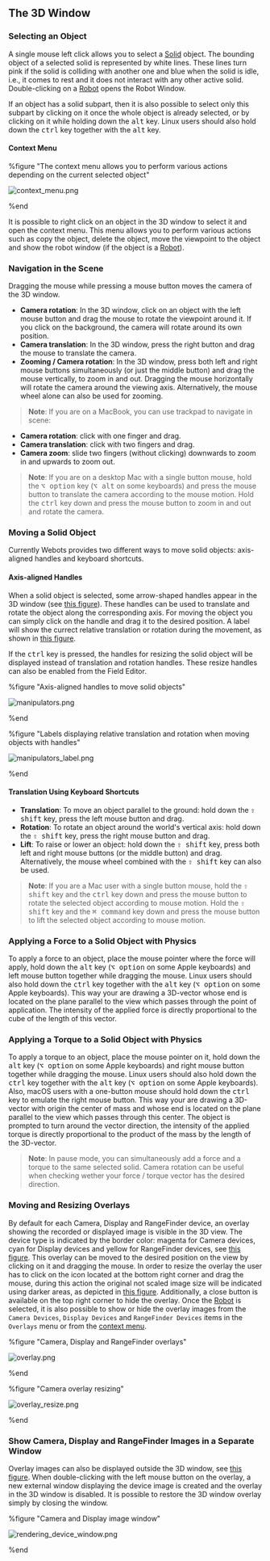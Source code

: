 ## The 3D Window

### Selecting an Object

A single mouse left click allows you to select a [Solid](../reference/solid.md) object.
The bounding object of a selected solid is represented by white lines.
These lines turn pink if the solid is colliding with another one and blue when the solid is idle, i.e., it comes to rest and it does not interact with any other active solid.
Double-clicking on a [Robot](../reference/robot.md) opens the Robot Window.

If an object has a solid subpart, then it is also possible to select only this subpart by clicking on it once the whole object is already selected, or by clicking on it while holding down the <kbd>alt</kbd> key.
Linux users should also hold down the <kbd>ctrl</kbd> key together with the <kbd>alt</kbd> key.

#### Context Menu

%figure "The context menu allows you to perform various actions depending on the current selected object"

![context_menu.png](images/context_menu.png)

%end

It is possible to right click on an object in the 3D window to select it and open the context menu.
This menu allows you to perform various actions such as copy the object, delete the object, move the viewpoint to the object and show the robot window (if the object is a [Robot](../reference/robot.md)).

### Navigation in the Scene

Dragging the mouse while pressing a mouse button moves the camera of the 3D window.

- **Camera rotation**: In the 3D window, click on an object with the left mouse button and drag the mouse to rotate the viewpoint around it.
If you click on the background, the camera will rotate around its own position.
- **Camera translation**: In the 3D window, press the right button and drag the mouse to translate the camera.
- **Zooming / Camera rotation**: In the 3D window, press both left and right mouse buttons simultaneously (or just the middle button) and drag the mouse vertically, to zoom in and out.
Dragging the mouse horizontally will rotate the camera around the viewing axis.
Alternatively, the mouse wheel alone can also be used for zooming.

> **Note**: If you are on a MacBook, you can use trackpad to navigate in scene:
- **Camera rotation**: click with one finger and drag.
- **Camera translation**: click with two fingers and drag.
- **Camera zoom**: slide two fingers (without clicking) downwards to zoom in and upwards to zoom out.

> **Note**: If you are on a desktop Mac with a single button mouse, hold the <kbd>⌥ option</kbd> key (<kbd>⌥ alt</kbd> on some keyboards) and press the mouse button to translate the camera according to the mouse motion.
Hold the <kbd>ctrl</kbd> key down and press the mouse button to zoom in and out and rotate the camera.

### Moving a Solid Object

Currently Webots provides two different ways to move solid objects: axis-aligned handles and keyboard shortcuts.

#### Axis-aligned Handles

When a solid object is selected, some arrow-shaped handles appear in the 3D window (see [this figure](#axis-aligned-handles-to-move-solid-objects)).
These handles can be used to translate and rotate the object along the corresponding axis.
For moving the object you can simply click on the handle and drag it to the desired position.
A label will show the currect relative translation or rotation during the movement, as shown in [this figure](#labels-displaying-relative-translation-and-rotation-when-moving-objects-with-handles).

If the <kbd>ctrl</kbd> key is pressed, the handles for resizing the solid object will be displayed instead of translation and rotation handles.
These resize handles can also be enabled from the Field Editor.

%figure "Axis-aligned handles to move solid objects"

![manipulators.png](images/manipulators.png)

%end

%figure "Labels displaying relative translation and rotation when moving objects with handles"

![manipulators_label.png](images/manipulators_label.png)

%end

#### Translation Using Keyboard Shortcuts

- **Translation**: To move an object parallel to the ground: hold down the <kbd>⇧ shift</kbd> key, press the left mouse button and drag.
- **Rotation**: To rotate an object around the world's vertical axis: hold down the <kbd>⇧ shift</kbd> key, press the right mouse button and drag.
- **Lift**: To raise or lower an object: hold down the <kbd>⇧ shift</kbd> key, press both left and right mouse buttons (or the middle button) and drag.
Alternatively, the mouse wheel combined with the <kbd>⇧ shift</kbd> key can also be used.

> **Note**: If you are a Mac user with a single button mouse, hold the <kbd>⇧ shift</kbd> key and the <kbd>ctrl</kbd> key down and press the mouse button to rotate the selected object according to mouse motion.
Hold the <kbd>⇧ shift</kbd> key and the <kbd>⌘ command</kbd> key down and press the mouse button to lift the selected object according to mouse motion.

### Applying a Force to a Solid Object with Physics

To apply a force to an object, place the mouse pointer where the force will apply, hold down the <kbd>alt</kbd> key (<kbd>⌥ option</kbd> on some Apple keyboards) and left mouse button together while dragging the mouse.
Linux users should also hold down the <kbd>ctrl</kbd> key together with the <kbd>alt</kbd> key (<kbd>⌥ option</kbd> on some Apple keyboards).
This way your are drawing a 3D-vector whose end is located on the plane parallel to the view which passes through the point of application.
The intensity of the applied force is directly proportional to the cube of the length of this vector.

### Applying a Torque to a Solid Object with Physics

To apply a torque to an object, place the mouse pointer on it, hold down the <kbd>alt</kbd> key (<kbd>⌥ option</kbd> on some Apple keyboards) and right mouse button together while dragging the mouse.
Linux users should also hold down the <kbd>ctrl</kbd> key together with the <kbd>alt</kbd> key (<kbd>⌥ option</kbd> on some Apple keyboards).
Also, macOS users with a one-button mouse should hold down the <kbd>ctrl</kbd> key to emulate the right mouse button.
This way your are drawing a 3D-vector with origin the center of mass and whose end is located on the plane parallel to the view which passes through this center.
The object is prompted to turn around the vector direction, the intensity of the applied torque is directly proportional to the product of the mass by the length of the 3D-vector.

> **Note**: In pause mode, you can simultaneously add a force and a torque to the same selected solid.
Camera rotation can be useful when checking wether your force / torque vector has the desired direction.

### Moving and Resizing Overlays

By default for each Camera, Display and RangeFinder device, an overlay showing the recorded or displayed image is visible in the 3D view.
The device type is indicated by the border color: magenta for Camera devices, cyan for Display devices and yellow for RangeFinder devices, see [this figure](#camera-display-and-rangefinder-overlays).
This overlay can be moved to the desired position on the view by clicking on it and dragging the mouse.
In order to resize the overlay the user has to click on the icon located at the bottom right corner and drag the mouse, during this action the original not scaled image size will be indicated using darker areas, as depicted in [this figure](#camera-overlay-resizing).
Additionally, a close button is available on the top right corner to hide the overlay.
Once the [Robot](../reference/robot.md) is selected, it is also possible to show or hide the overlay images from the `Camera Devices`, `Display Devices` and `RangeFinder Devices` items in the `Overlays` menu or from the [context menu](#context-menu).

%figure "Camera, Display and RangeFinder overlays"

![overlay.png](images/overlay.png)

%end

%figure "Camera overlay resizing"

![overlay_resize.png](images/overlay_resize.png)

%end

### Show Camera, Display and RangeFinder Images in a Separate Window

Overlay images can also be displayed outside the 3D window, see [this figure](#camera-and-display-image-window).
When double-clicking with the left mouse button on the overlay, a new external window displaying the device image is created and the overlay in the 3D window is disabled.
It is possible to restore the 3D window overlay simply by closing the window.

%figure "Camera and Display image window"

![rendering_device_window.png](images/rendering_device_window.thumbnail.jpg)

%end
